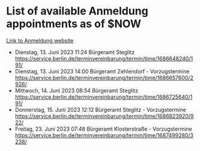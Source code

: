 # List of available Anmeldung appointments as of $NOW
[Link to Anmeldung website](https://service.berlin.de/terminvereinbarung/termin/tag.php?termin=1&anliegen[]=120686&dienstleisterlist=122210,122217,327316,122219,327312,122227,327314,122231,327346,122243,327348,122254,122252,329742,122260,329745,122262,329748,122271,327278,122273,327274,122277,327276,330436,122280,327294,122282,327290,122284,327292,122291,327270,122285,327266,122286,327264,122296,327268,150230,329760,122297,327286,122294,327284,122312,329763,122314,329775,122304,327330,122311,327334,122309,327332,317869,122281,327352,122279,329772,122283,122276,327324,122274,327326,122267,329766,122246,327318,122251,327320,122257,327322,122208,327298,122226,327300&herkunft=http%3A%2F%2Fservice.berlin.de%2Fdienstleistung%2F120686%2F)
- Dienstag, 13. Juni 2023 11:24 Bürgeramt Steglitz https://service.berlin.de/terminvereinbarung/termin/time/1686648240/191/
- Dienstag, 13. Juni 2023 14:00 Bürgeramt Zehlendorf - Vorzugstermine https://service.berlin.de/terminvereinbarung/termin/time/1686657600/2926/
- Mittwoch, 14. Juni 2023 08:54 Bürgeramt Steglitz https://service.berlin.de/terminvereinbarung/termin/time/1686725640/191/
- Donnerstag, 15. Juni 2023 12:12 Bürgeramt Steglitz - Vorzugstermine https://service.berlin.de/terminvereinbarung/termin/time/1686823920/922/
- Freitag, 23. Juni 2023 07:48 Bürgeramt Klosterstraße - Vorzugstermine https://service.berlin.de/terminvereinbarung/termin/time/1687499280/3238/
